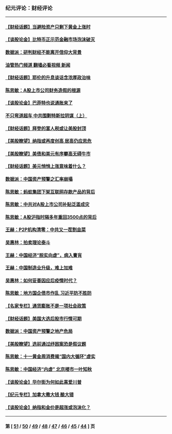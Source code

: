 ### 纪元评论：财经评论
---
#### [【财经话题】当避险资产只剩下黄金上涨时](../../pages/nsc1026/n12975626.md?05280330) 
#### [【谈股论金】比特币正示范金融市场泡沫破灭](../../pages/nsc1026/n12961769.md?05280330) 
#### [数据派：研判财经不能离开信仰大背景](../../pages/nsc1026/n12932684.md?05280330) 
#### [油管热门频道 翻墙必看视频 新闻](ok?05280330)
#### [【财经话题】耶伦的升息谈话含浓厚政治味](../../pages/nsc1026/n12927299.md?05280330) 
#### [陈思敏：A股上市公司财务造假的根源](../../pages/nsc1026/n11229323.md?05280330) 
#### [【谈股论金】巴菲特也说通胀来了](../../pages/nsc1026/n12922463.md?05280330) 
#### [不只弯道超车 中共围剿特斯拉阴谋（上）](../../pages/nsc1026/n12919595.md?05280330) 
#### [【财经话题】拜登的富人税或让美股封顶](../../pages/nsc1026/n12899125.md?05280330) 
#### [【美股瞭望】纳指或再度创高 居高仍应思危](../../pages/nsc1026/n12878350.md?05280330) 
#### [【美股瞭望】美债和美元有序攀高无碍牛市](../../pages/nsc1026/n12844459.md?05280330) 
#### [【财经话题】美元悄悄上涨意味着什么？](../../pages/nsc1026/n12798222.md?05280330) 
#### [数据派：中国资产预警之汇率崩塌](../../pages/nsc1026/n12774242.md?05280330) 
#### [陈思敏：蚂蚁集团下架互联网存款产品的背后](../../pages/nsc1026/n12719862.md?05280330) 
#### [陈思敏：中共对A股上市公司补贴泛滥成灾](../../pages/nsc1026/n12713263.md?05280330) 
#### [陈思敏：A股沪指时隔多年重回3500点的背后](../../pages/nsc1026/n12675538.md?05280330) 
#### [王赫：P2P机构清零：中共又一茬割韭菜](../../pages/nsc1026/n12614544.md?05280330) 
#### [吴惠林：拍卖理论泰斗](../../pages/nsc1026/n12591360.md?05280330) 
#### [王赫：中国经济“脱实向虚”，病入膏肓](../../pages/nsc1026/n12564946.md?05280330) 
#### [王赫：中国制造业升级，难上加难](../../pages/nsc1026/n12559461.md?05280330) 
#### [吴惠林：如何妥善因应后疫情时代？](../../pages/nsc1026/n12553885.md?05280330) 
#### [陈思敏：地方国企债市作乱 习近平防不胜防](../../pages/nsc1026/n12553384.md?05280330) 
#### [【名家专栏】通货膨胀不是一项社会政策](../../pages/nsc1026/n12528711.md?05280330) 
#### [【财经话题】美国大选后股市行情可期](../../pages/nsc1026/n12514949.md?05280330) 
#### [数据派：中国资产预警之地产危局](../../pages/nsc1026/n12490884.md?05280330) 
#### [【美股瞭望】选前通过纾困案恐是假议题](../../pages/nsc1026/n12487724.md?05280330) 
#### [陈思敏：十一黄金周消费揭“国内大循环”虚实](../../pages/nsc1026/n12468798.md?05280330) 
#### [陈思敏：中国经济“内虚” 北京楼市一叶知秋](../../pages/nsc1026/n12464918.md?05280330) 
#### [【谈股论金】华尔街为何如此喜爱川普](../../pages/nsc1026/n12460691.md?05280330) 
#### [【纪元专栏】加拿大撒大钱 酿大错](../../pages/nsc1026/n12406564.md?05280330) 
#### [【谈股论金】纳指和金价是超涨或泡沫化？](../../pages/nsc1026/n12315192.md?05280330) 

---
#### 第 [ [51](./51.md?05280330) / [50](./50.md?05280330) / [49](./49.md?05280330) / [48](./48.md?05280330) / [47](./47.md?05280330) / [46](./46.md?05280330) / [45](./45.md?05280330) / [44](./44.md?05280330) ] 页
